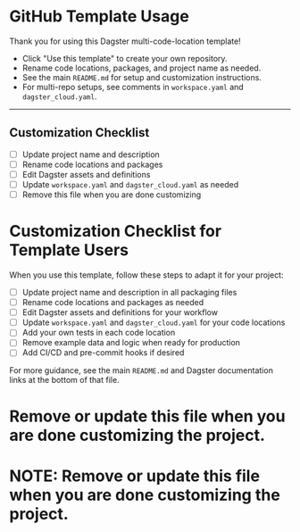# GitHub Template Usage

Thank you for using this Dagster multi-code-location template!

- Click "Use this template" to create your own repository.
- Rename code locations, packages, and project name as needed.
- See the main `README.md` for setup and customization instructions.
- For multi-repo setups, see comments in `workspace.yaml` and `dagster_cloud.yaml`.

---

## Customization Checklist

- [ ] Update project name and description
- [ ] Rename code locations and packages
- [ ] Edit Dagster assets and definitions
- [ ] Update `workspace.yaml` and `dagster_cloud.yaml` as needed
- [ ] Remove this file when you are done customizing

# Customization Checklist for Template Users

When you use this template, follow these steps to adapt it for your project:

- [ ] Update project name and description in all packaging files
- [ ] Rename code locations and packages as needed
- [ ] Edit Dagster assets and definitions for your workflow
- [ ] Update `workspace.yaml` and `dagster_cloud.yaml` for your code locations
- [ ] Add your own tests in each code location
- [ ] Remove example data and logic when ready for production
- [ ] Add CI/CD and pre-commit hooks if desired

For more guidance, see the main `README.md` and Dagster documentation links at the bottom of that file.

# Remove or update this file when you are done customizing the project.
# NOTE: Remove or update this file when you are done customizing the project.
